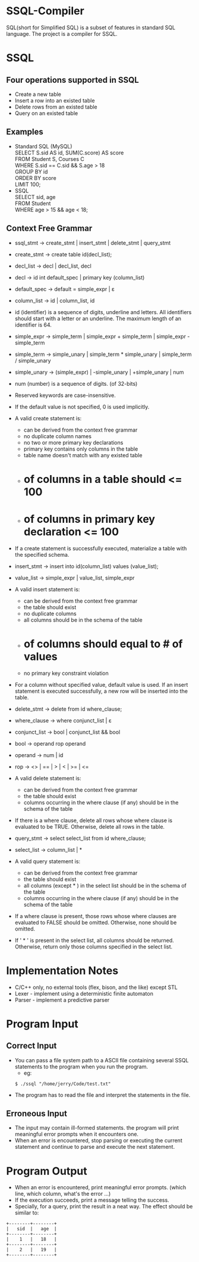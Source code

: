 SSQL-Compiler
=============

SQL(short for Simplified SQL) is a subset of features in standard SQL language. The project is a compiler for SSQL.


SSQL
====
Four operations supported in SSQL
---------------------------------
  * Create a new table
  * Insert a row into an existed table
  * Delete rows from an existed table
  * Query on an existed table

Examples
--------
  * Standard SQL (MySQL)  
  SELECT S.sid AS id, SUM(C.score) AS score  
  FROM Student S, Courses C  
  WHERE S.sid == C.sid && S.age > 18  
  GROUP BY id  
  ORDER BY score  
  LIMIT 100;  
  * SSQL  
  SELECT sid, age  
  FROM Student  
  WHERE age > 15 && age < 18;

Context Free Grammar
--------------------
  * ssql_stmt -> create_stmt | insert_stmt | delete_stmt | query_stmt

  * create_stmt -> create table id(decl_list);
  * decl_list -> decl | decl_list, decl
  * decl -> id int default_spec | primary key (column_list)
  * default_spec -> default = simple_expr | ε
  * column_list -> id | column_list, id
  * id (identifier) is a sequence of digits, underline and letters. All identifiers should start with a letter or an underline. The maximum length of an identifier is 64.
  * simple_expr -> simple_term | simple_expr + simple_term | simple_expr - simple_term
  * simple_term -> simple_unary | simple_term * simple_unary | simple_term / simple_unary
  * simple_unary -> (simple_expr) | -simple_unary | +simple_unary | num
  * num (number) is a sequence of digits. (of 32-bits)
  * Reserved keywords are case-insensitive.
  * If the default value is not specified, 0 is used implicitly.
  * A valid create statement is:
    - can be derived from the context free grammar
    - no duplicate column names
    - no two or more primary key declarations
    - primary key contains only columns in the table
    - table name doesn't match with any existed table
    - # of columns in a table should <= 100
    - # of columns in primary key declaration <= 100
  * If a create statement is successfully executed, materialize a table with the specified schema.

  * insert_stmt -> insert into id(column_list) values (value_list);
  * value_list -> simple_expr | value_list, simple_expr
  * A valid insert statement is:
    - can be derived from the context free grammar
    - the table should exist
    - no duplicate columns
    - all columns should be in the schema of the table
    - # of columns should equal to # of values
    - no primary key constraint violation
  * For a column without specified value, default value is used. If an insert statement is executed successfully, a new row will be inserted into the table.

  * delete_stmt -> delete from id where_clause;
  * where_clause -> where conjunct_list | ε
  * conjunct_list -> bool | conjunct_list && bool
  * bool -> operand rop operand
  * operand -> num | id
  * rop -> <> | == | > | < | >= | <=
  * A valid delete statement is:
    - can be derived from the context free grammar
    - the table should exist
    - columns occurring in the where clause (if any) should be in the schema of the table
  * If there is a where clause, delete all rows whose where clause is evaluated to be TRUE. Otherwise, delete all rows in the table.

  * query_stmt -> select select_list from id where_clause;
  * select_list -> column_list | *
  * A valid query statement is:
    - can be derived from the context free grammar
    - the table should exist
    - all columns (except * ) in the select list should be in the schema of the table
    - columns occurring in the where clause (if any) should be in the schema of the table
  * If a where clause is present, those rows whose where clauses are evaluated to FALSE should be omitted. Otherwise, none should be omitted.
  * If ' * ' is present in the select list, all columns should be returned. Otherwise, return only those columns specified in the select list.


Implementation Notes
====================
  * C/C++ only, no external tools (flex, bison, and the like) except STL
  * Lexer - implement using a deterministic finite automaton
  * Parser - implement a predictive parser

Program Input
=============
Correct Input
-------------
  * You can pass a file system path to a ASCII file containing several SSQL statements to the program when you run the program.
    - eg:
    ```shell
    $ ./ssql "/home/jerry/Code/test.txt"
    ```
  * The program has to read the file and interpret the statements in the file.

Erroneous Input
---------------
  * The input may contain ill-formed statements. the program will print meaningful error prompts when it encounters one.
  * When an error is encountered, stop parsing or executing the current statement and continue to parse and execute the next statement.


Program Output
==============
  * When an error is encountered, print meaningful error prompts. (which line, which column, what's the error ...)
  * If the execution succeeds, print a message telling the success.
  * Specially, for a query, print the result in a neat way. The effect should be similar to:
  ```shell
  +--------+--------+  
  |   sid  |   age  |  
  +--------+--------+  
  |    1   |   18   |  
  +--------+--------+  
  |    2   |   19   |  
  +--------+--------+  
  ```
